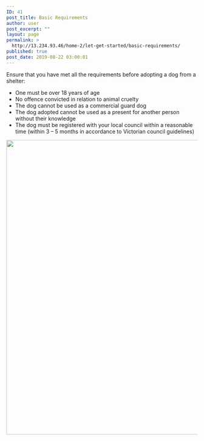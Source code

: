 ```yaml
---
ID: 41
post_title: Basic Requirements
author: user
post_excerpt: ""
layout: page
permalink: >
  http://13.234.93.46/home-2/let-get-started/basic-requirements/
published: true
post_date: 2019-08-22 03:00:01
---
```

<p>Ensure that you have met all the requirements before adopting a dog from a shelter:</p><ul><li>One must be over 18 years of age</li><li>No offence convicted in relation to animal cruelty</li><li>The dog cannot be used as a commercial guard dog</li><li>The dog adopted cannot be used as a present for another person without their knowledge</li><li>The dog must be registered with your local council within a reasonable time (within 3 – 5 months in accordance to Victorian council guidelines)</li></ul>		
										<img width="1024" height="776" src="http://13.234.93.46/wp-content/uploads/2019/08/requirements-1024x776.jpg" alt="" srcset="http://13.234.93.46/wp-content/uploads/2019/08/requirements-1024x776.jpg 1024w, http://13.234.93.46/wp-content/uploads/2019/08/requirements-300x227.jpg 300w, http://13.234.93.46/wp-content/uploads/2019/08/requirements-768x582.jpg 768w, http://13.234.93.46/wp-content/uploads/2019/08/requirements-396x300.jpg 396w" sizes="(max-width: 1024px) 100vw, 1024px" />